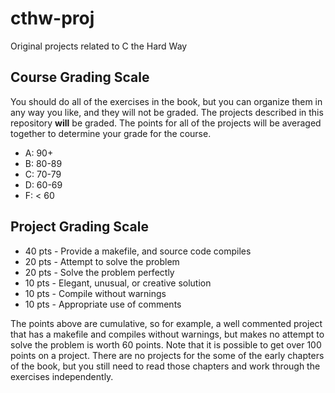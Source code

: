 # cthw-proj
Original projects related to C the Hard Way

## Course Grading Scale
You should do all of the exercises in the book, but you can organize them in any way you like, and they will not be graded.  The projects described in this repository **will** be graded.  The points for all of the projects will be averaged together to determine your grade for the course.

* A: 90+
* B: 80-89
* C: 70-79
* D: 60-69
* F: < 60

## Project Grading Scale
* 40 pts - Provide a makefile, and source code compiles
* 20 pts - Attempt to solve the problem
* 20 pts - Solve the problem perfectly
* 10 pts - Elegant, unusual, or creative solution
* 10 pts - Compile without warnings
* 10 pts - Appropriate use of comments

The points above are cumulative, so for example, a well commented project that has a makefile and compiles without warnings, but makes no attempt to solve the problem is worth 60 points.  Note that it is possible to get over 100 points on a project.  There are no projects for the some of the early chapters of the book, but you still need to read those chapters and work through the exercises independently.
